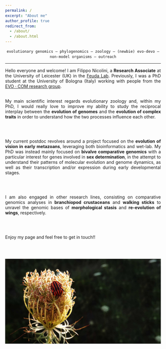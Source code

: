 ```yaml
---
permalink: /
excerpt: "About me"
author_profile: true
redirect_from: 
  - /about/
  - /about.html
---
```


<div style="text-align: center">
<code>evolutionary genomics – phylogenomics – zoology – (newbie) evo-devo – non-model organisms – outreach</code>
</div>


---


<div style="text-align: justify">
  Hello everyone and welcome! I am Filippo Nicolini, a <b>Research Associate</b> at the University of Leicester (UK) in the <a href="https://sites.google.com/view/feudalab/home" target="blank">Feuda Lab</a>. Previously, I was a PhD student at the University of Bologna (Italy) working with people from the <a href="https://sites.google.com/view/evo-com-unibo/home" target="_blank">EVO · COM research group</a>.
  
  <br />
  <br />
  
  My main scientific interest regards evolutionary zoology and, within my PhD, I would really love to improve my ability to study the reciprocal interplay between the <b>evolution of genomes</b> and the <b>evolution of complex traits</b> in order to understand how the two processes influence each other.
  
  <br />
  <br />
  
  My current postdoc revolves around a project focused on the <b>evolution of vision in early metazoans</b>, leveraging both bioinformatics and wet-lab. My PhD was instead mainly focused on <b>bivalve comparative genomics</b> with a particular interest for genes involved in <b>sex determination</b>, in the attempt to understand their patterns of molecular evolution and genome dynamics, as well as their transcription and/or expression during early developmental stages.
  
  <br />
  <br />
  
  I am also engaged in other research lines, consisting on comparative genomics analyses in <b>branchiopod crustaceans</b> and <b>walking sticks</b> to unravel the genomic bases of <b>morphological stasis</b> and <b>re-evolution of wings</b>, respectively.
  
  <br />
  <br />

  Enjoy my page and feel free to get in touch!!

  <br />
  <br />
</div>

![homepic](/images/homepic_reduced.jpg)